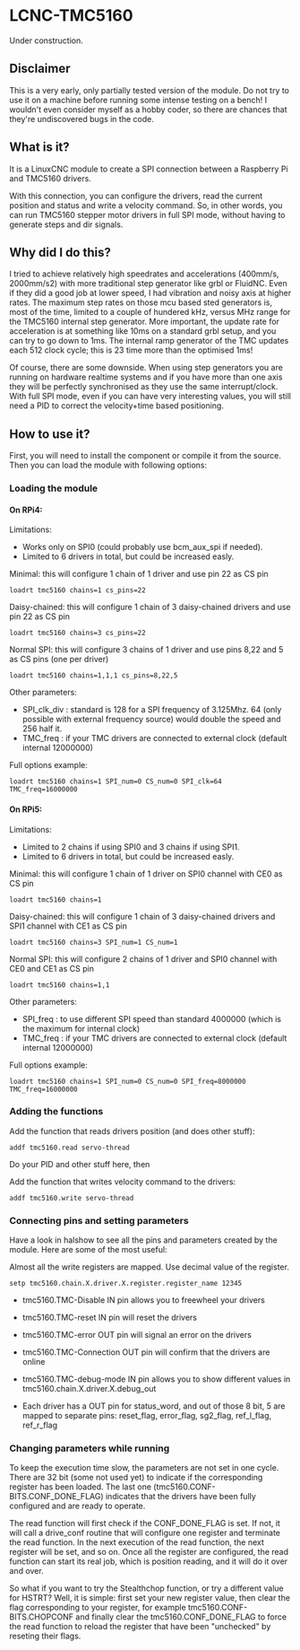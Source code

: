 # LCNC-TMC5160

Under construction.

## Disclaimer

This is a very early, only partially tested version of the module. Do not try
to use it on a machine before running some intense testing on a bench! I wouldn't
even consider myself as a hobby coder, so there are chances that they're undiscovered
bugs in the code.

## What is it?

It is a LinuxCNC module to create a SPI connection between a Raspberry Pi
and TMC5160 drivers.

With this connection, you can configure the drivers, read the current position and status
and write a velocity command. So, in other words, you can run TMC5160 stepper
motor drivers in full SPI mode, without having to generate steps and dir signals.

## Why did I do this?

I tried to achieve relatively high speedrates and accelerations (400mm/s, 2000mm/s2) with
more traditional step generator like grbl or FluidNC. Even if they did a good job at lower
speed, I had vibration and noisy axis at higher rates. The maximum step rates on those
mcu based sted generators is, most of the time, limited to a couple of hundered kHz, versus
MHz range for the TMC5160 internal step generator. More important, the update rate for
acceleration is at something like 10ms on a standard grbl setup, and you can try to go down
to 1ms. The internal ramp generator of the TMC updates each 512 clock cycle; this is 23 time
more than the optimised 1ms!

Of course, there are some downside. When using step generators you are running on hardware
realtime systems and if you have more than one axis they will be perfectly synchronised as
they use the same interrupt/clock. With full SPI mode, even if you can have very interesting
values, you will still need a PID to correct the velocity+time based positioning.

## How to use it?

First, you will need to install the component or compile it from the source. Then you can
load the module with following options:

### Loading the module

#### On RPi4:

Limitations:

- Works only on SPI0 (could probably use bcm_aux_spi if needed). 
- Limited to 6 drivers in total, but could be increased easly.

Minimal: this will configure 1 chain of 1 driver and use pin 22 as CS pin
```
loadrt tmc5160 chains=1 cs_pins=22
```

Daisy-chained: this will configure 1 chain of 3 daisy-chained drivers and use pin 22 as CS pin
```
loadrt tmc5160 chains=3 cs_pins=22
```

Normal SPI: this will configure 3 chains of 1 driver and use pins 8,22 and 5 as CS pins (one per driver)
```
loadrt tmc5160 chains=1,1,1 cs_pins=8,22,5
```

Other parameters:
- SPI_clk_div : standard is 128 for a SPI frequency of 3.125Mhz. 64 (only possible with external frequency source) would double the speed and 256 half it.
- TMC_freq : if your TMC drivers are connected to external clock (default internal 12000000)

Full options example:
```
loadrt tmc5160 chains=1 SPI_num=0 CS_num=0 SPI_clk=64 TMC_freq=16000000
```

#### On RPi5:

Limitations:

- Limited to 2 chains if using SPI0 and 3 chains if using SPI1.
- Limited to 6 drivers in total, but could be increased easly.

Minimal: this will configure 1 chain of 1 driver on SPI0 channel with CE0 as CS pin
```
loadrt tmc5160 chains=1
```

Daisy-chained: this will configure 1 chain of 3 daisy-chained drivers and SPI1 channel with CE1 as CS pin
```
loadrt tmc5160 chains=3 SPI_num=1 CS_num=1
```

Normal SPI: this will configure 2 chains of 1 driver and SPI0 channel with CE0 and CE1 as CS pin
```
loadrt tmc5160 chains=1,1
```

Other parameters:
- SPI_freq : to use different SPI speed than standard 4000000 (which is the maximum for internal clock)
- TMC_freq : if your TMC drivers are connected to external clock (default internal 12000000)

Full options example:
```
loadrt tmc5160 chains=1 SPI_num=0 CS_num=0 SPI_freq=8000000 TMC_freq=16000000
```

### Adding the functions

Add the function that reads drivers position (and does other stuff):
```
addf tmc5160.read servo-thread
```
Do your PID and other stuff here, then

Add the function that writes velocity command to the drivers:
```
addf tmc5160.write servo-thread
```

### Connecting pins and setting parameters

Have a look in halshow to see all the pins and parameters created by the module. Here are some of
the most useful:

Almost all the write registers are mapped. Use decimal value of the register.
```
setp tmc5160.chain.X.driver.X.register.register_name 12345
```

- tmc5160.TMC-Disable IN pin allows you to freewheel your drivers

- tmc5160.TMC-reset IN pin will reset the drivers

- tmc5160.TMC-error OUT pin will signal an error on the drivers

- tmc5160.TMC-Connection OUT pin will confirm that the drivers are online

- tmc5160.TMC-debug-mode IN pin allows you to show different values in tmc5160.chain.X.driver.X.debug_out

- Each driver has a OUT pin for status_word, and out of those 8 bit, 5 are mapped to separate pins: reset_flag, error_flag, sg2_flag, ref_l_flag, ref_r_flag

### Changing parameters while running

To keep the execution time slow, the parameters are not set in one cycle. There are 32 bit (some not used yet) to
indicate if the corresponding register has been loaded. The last one (tmc5160.CONF-BITS.CONF_DONE_FLAG) indicates that the drivers
have been fully configured and are ready to operate.

The read function will first check if the CONF_DONE_FLAG is set. If not, it will call a drive_conf routine that will configure
one register and terminate the read function. In the next execution of the read function, the next register will be set, and so on.
Once all the register are configured, the read function can start its real job, which is position reading, and it will do it over and over.

So what if you want to try the Stealthchop function, or try a different value for HSTRT? Well, it is simple: first set your new
register value, then clear the flag corresponding to your register, for example tmc5160.CONF-BITS.CHOPCONF and finally clear the
tmc5160.CONF_DONE_FLAG to force the read function to reload the register that have been "unchecked" by reseting their flags.
